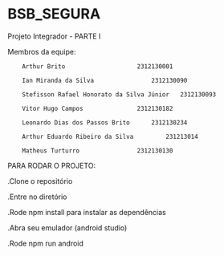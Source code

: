 # BSB_SEGURA
Projeto Integrador - PARTE I


Membros da equipe:


        Arthur Brito 					2312130001

        Ian Miranda da Silva 				2312130090

        Stefisson Rafael Honorato da Silva Júnior   2312130093

        Vitor Hugo Campos  				2312130182
    
        Leonardo Dias dos Passos Brito 		2312130234

        Arthur Eduardo Ribeiro da Silva  		231213014

        Matheus Turturro  				2312130130
    

PARA RODAR O PROJETO:


.Clone o repositório


.Entre no diretório

.Rode npm install para instalar as dependências


.Abra seu emulador (android studio)


.Rode npm run android
